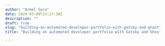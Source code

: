 ```yaml
---
author: "Armel Soro"
date: 2020-03-09T23:27:30Z
description: ""
draft: true
slug: "building-an-automated-developer-portfolio-with-gatsby-and-ghost"
title: "Building an automated developer portfolio with Gatsby and Ghost"

---
```





